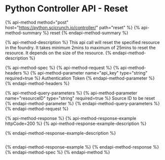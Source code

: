 # Python Controller API - Reset

{% api-method method="post" host="https://python.scicrunch.io/controller/" path="reset" %}
{% api-method-summary %}
reset
{% endapi-method-summary %}

{% api-method-description %}
This api call will reset the specified resource in the foundry. It takes minimum 2mins to maximum of 25mins to reset the resource. It depends on the size of the resource.
{% endapi-method-description %}

{% api-method-spec %}
{% api-method-request %}
{% api-method-headers %}
{% api-method-parameter name="api\_key" type="string" required=true %}
Authentication Token
{% endapi-method-parameter %}
{% endapi-method-headers %}

{% api-method-query-parameters %}
{% api-method-parameter name="resourceID" type="string" required=true %}
Source ID to be reset
{% endapi-method-parameter %}
{% endapi-method-query-parameters %}
{% endapi-method-request %}

{% api-method-response %}
{% api-method-response-example httpCode=200 %}
{% api-method-response-example-description %}

{% endapi-method-response-example-description %}

```

```
{% endapi-method-response-example %}
{% endapi-method-response %}
{% endapi-method-spec %}
{% endapi-method %}

